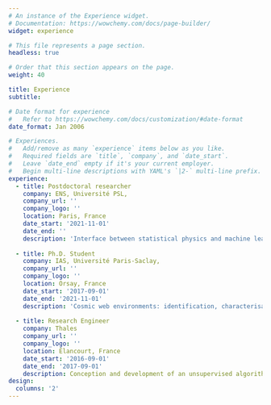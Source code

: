 ```yaml
---
# An instance of the Experience widget.
# Documentation: https://wowchemy.com/docs/page-builder/
widget: experience

# This file represents a page section.
headless: true

# Order that this section appears on the page.
weight: 40

title: Experience
subtitle:

# Date format for experience
#   Refer to https://wowchemy.com/docs/customization/#date-format
date_format: Jan 2006

# Experiences.
#   Add/remove as many `experience` items below as you like.
#   Required fields are `title`, `company`, and `date_start`.
#   Leave `date_end` empty if it's your current employer.
#   Begin multi-line descriptions with YAML's `|2-` multi-line prefix.
experience:
  - title: Postdoctoral researcher
    company: ENS, Université PSL,
    company_url: ''
    company_logo: ''
    location: Paris, France
    date_start: '2021-11-01'
    date_end: ''
    description: 'Interface between statistical physics and machine learning.'
    
  - title: Ph.D. Student
    company: IAS, Université Paris-Saclay,
    company_url: ''
    company_logo: ''
    location: Orsay, France
    date_start: '2017-09-01'
    date_end: '2021-11-01'
    description: 'Cosmic web environments: identification, characterisation and quantification of cosmological information.'
        
  - title: Research Engineer
    company: Thales
    company_url: ''
    company_logo: ''
    location: Élancourt, France
    date_start: '2016-09-01'
    date_end: '2017-09-01'
    description: Conception and development of an unsupervised algorithm to deinterleave radar pulses emitted by satellites.
design:
  columns: '2'
---
```

